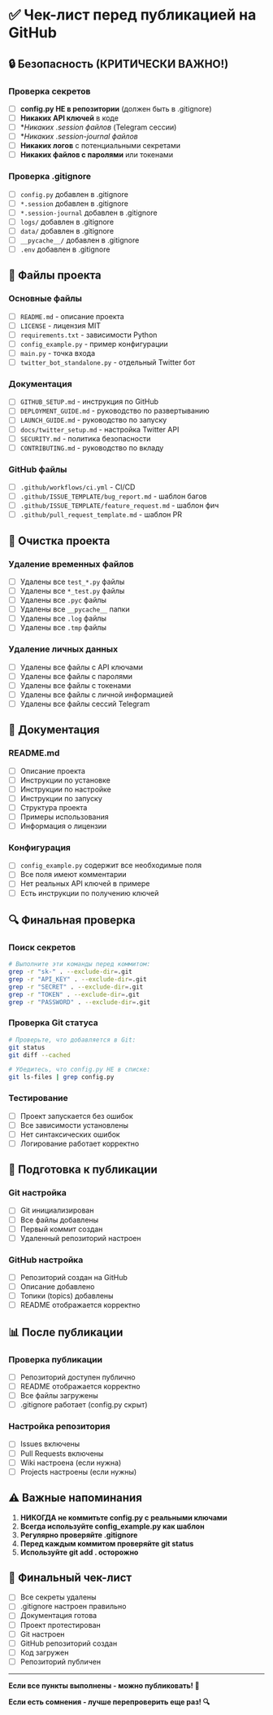 # ✅ Чек-лист перед публикацией на GitHub

## 🔒 Безопасность (КРИТИЧЕСКИ ВАЖНО!)

### Проверка секретов
- [ ] **config.py НЕ в репозитории** (должен быть в .gitignore)
- [ ] **Никаких API ключей** в коде
- [ ] **Никаких *.session файлов** (Telegram сессии)
- [ ] **Никаких *.session-journal файлов**
- [ ] **Никаких логов** с потенциальными секретами
- [ ] **Никаких файлов с паролями** или токенами

### Проверка .gitignore
- [ ] `config.py` добавлен в .gitignore
- [ ] `*.session` добавлен в .gitignore
- [ ] `*.session-journal` добавлен в .gitignore
- [ ] `logs/` добавлен в .gitignore
- [ ] `data/` добавлен в .gitignore
- [ ] `__pycache__/` добавлен в .gitignore
- [ ] `.env` добавлен в .gitignore

## 📁 Файлы проекта

### Основные файлы
- [ ] `README.md` - описание проекта
- [ ] `LICENSE` - лицензия MIT
- [ ] `requirements.txt` - зависимости Python
- [ ] `config_example.py` - пример конфигурации
- [ ] `main.py` - точка входа
- [ ] `twitter_bot_standalone.py` - отдельный Twitter бот

### Документация
- [ ] `GITHUB_SETUP.md` - инструкция по GitHub
- [ ] `DEPLOYMENT_GUIDE.md` - руководство по развертыванию
- [ ] `LAUNCH_GUIDE.md` - руководство по запуску
- [ ] `docs/twitter_setup.md` - настройка Twitter API
- [ ] `SECURITY.md` - политика безопасности
- [ ] `CONTRIBUTING.md` - руководство по вкладу

### GitHub файлы
- [ ] `.github/workflows/ci.yml` - CI/CD
- [ ] `.github/ISSUE_TEMPLATE/bug_report.md` - шаблон багов
- [ ] `.github/ISSUE_TEMPLATE/feature_request.md` - шаблон фич
- [ ] `.github/pull_request_template.md` - шаблон PR

## 🧹 Очистка проекта

### Удаление временных файлов
- [ ] Удалены все `test_*.py` файлы
- [ ] Удалены все `*_test.py` файлы
- [ ] Удалены все `.pyc` файлы
- [ ] Удалены все `__pycache__` папки
- [ ] Удалены все `.log` файлы
- [ ] Удалены все `.tmp` файлы

### Удаление личных данных
- [ ] Удалены все файлы с API ключами
- [ ] Удалены все файлы с паролями
- [ ] Удалены все файлы с токенами
- [ ] Удалены все файлы с личной информацией
- [ ] Удалены все файлы сессий Telegram

## 📝 Документация

### README.md
- [ ] Описание проекта
- [ ] Инструкции по установке
- [ ] Инструкции по настройке
- [ ] Инструкции по запуску
- [ ] Структура проекта
- [ ] Примеры использования
- [ ] Информация о лицензии

### Конфигурация
- [ ] `config_example.py` содержит все необходимые поля
- [ ] Все поля имеют комментарии
- [ ] Нет реальных API ключей в примере
- [ ] Есть инструкции по получению ключей

## 🔍 Финальная проверка

### Поиск секретов
```bash
# Выполните эти команды перед коммитом:
grep -r "sk-" . --exclude-dir=.git
grep -r "API_KEY" . --exclude-dir=.git
grep -r "SECRET" . --exclude-dir=.git
grep -r "TOKEN" . --exclude-dir=.git
grep -r "PASSWORD" . --exclude-dir=.git
```

### Проверка Git статуса
```bash
# Проверьте, что добавляется в Git:
git status
git diff --cached

# Убедитесь, что config.py НЕ в списке:
git ls-files | grep config.py
```

### Тестирование
- [ ] Проект запускается без ошибок
- [ ] Все зависимости установлены
- [ ] Нет синтаксических ошибок
- [ ] Логирование работает корректно

## 🚀 Подготовка к публикации

### Git настройка
- [ ] Git инициализирован
- [ ] Все файлы добавлены
- [ ] Первый коммит создан
- [ ] Удаленный репозиторий настроен

### GitHub настройка
- [ ] Репозиторий создан на GitHub
- [ ] Описание добавлено
- [ ] Топики (topics) добавлены
- [ ] README отображается корректно

## 📊 После публикации

### Проверка публикации
- [ ] Репозиторий доступен публично
- [ ] README отображается корректно
- [ ] Все файлы загружены
- [ ] .gitignore работает (config.py скрыт)

### Настройка репозитория
- [ ] Issues включены
- [ ] Pull Requests включены
- [ ] Wiki настроена (если нужна)
- [ ] Projects настроены (если нужны)

## ⚠️ Важные напоминания

1. **НИКОГДА не коммитьте config.py с реальными ключами**
2. **Всегда используйте config_example.py как шаблон**
3. **Регулярно проверяйте .gitignore**
4. **Перед каждым коммитом проверяйте git status**
5. **Используйте git add . осторожно**

## 🎯 Финальный чек-лист

- [ ] Все секреты удалены
- [ ] .gitignore настроен правильно
- [ ] Документация готова
- [ ] Проект протестирован
- [ ] Git настроен
- [ ] GitHub репозиторий создан
- [ ] Код загружен
- [ ] Репозиторий публичен

---

**Если все пункты выполнены - можно публиковать! 🚀**

**Если есть сомнения - лучше перепроверить еще раз! 🔍**
